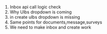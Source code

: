 1. Inbox api call logic check
2. Why Ulbs dropdown is coming
3. in create ulbs dropdown is missing
4. Same points for documents,message,surveys
5. We need to make inbox and create work 